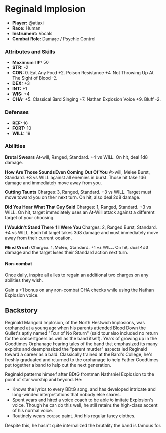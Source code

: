 # Reginald Implosion

 * **Player:** @atiaxi
 * **Race:** Human
 * **Instrument:** Vocals
 * **Combat Role:** Damage / Psychic Control

### Attributes and Skills

 * **Maximum HP:** 50
 * **STR:** -2
 * **CON:** 0. Eat Any Food +2. Poison Resistance +4. Not Throwing Up At The Sight of Blood -2.
 * **DEX:** +3
 * **INT:** +1
 * **WIS:** +4
 * **CHA:** +5. Classical Bard Singing +7. Nathan Explosion Voice +9. Bluff -2.

### Defenses

 * **REF:** 16
 * **FORT:** 10
 * **WILL:** 19

### Abilities

**Brutal Swears** At-will, Ranged, Standard. +4 vs WILL. On hit, deal 1d8 damage.

**How Are Those Sounds Even Coming Out Of You** At-will, Melee Burst, Standard. +3 vs WILL against all enemies in burst. Those hit take 1d6 damage and immediately move away from you.

**Cutting Taunts** Charges: 3, Ranged, Standard. +3 vs WILL. Target must move toward you on their next turn. On hit, also deal 2d8 damage.

**Did You Hear What That Guy Said** Charges: 1, Ranged, Standard. +3 vs WILL. On hit, target immediately uses an At-Will attack against a different target of your choosing.

**I Wouldn't Stand There If I Were You** Charges: 2, Ranged Burst, Standard. +4 vs WILL. Each hit target takes 3d8 damage and must immediately move away from their current location.

**Mind Crush** Charges: 1, Melee, Standard. +1 vs WILL. On hit, deal 4d8 damage and the target loses their Standard action next turn.

#### Non-combat

Once daily, inspire all allies to regain an additional two charges on any abilities they wish.

Gain a +1 bonus on any non-combat CHA checks while using the Nathan Explosion voice.

## Backstory

Reginald Marigold Implosion, of the North Hestwich Implosions, was orphaned at a young age when his parents attended Blood Down the Gullet's aptly named "Tour of No Return" (said tour also included no return for the concertgoers as well as the band itself).  Years of growing up in the Goodtimes Orphanage hearing tales of the band that emphasized its many exploits and deemphasized the "parent murder" aspects led Reginald toward a career as a bard.  Classically trained at the Bard's College, he's freshly graduated and returned to the orphanage to help Father Goodtimes put together a band to help out the next generation.

Reginald patterns himself after BDtG frontman Nathaniel Explosion to the point of star worship and beyond.  He:

  *  Knows the lyrics to every BDtG song, and has developed intricate and long-winded interpretations that nobody else shares.
  *  Spent years and hired a voice coach to be able to imitate Explosion's voice.  Though he can do this well, he still retains the high-class accent of his normal voice.
  *  Routinely wears corpse paint.  And his regular fancy clothes.

Despite this, he hasn't quite internalized the brutality the band is famous for.
